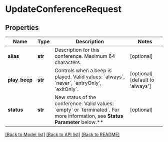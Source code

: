 # UpdateConferenceRequest

## Properties
Name | Type | Description | Notes
------------ | ------------- | ------------- | -------------
**alias** | **str** | Description for this conference. Maximum 64 characters. | [optional] 
**play_beep** | **str** | Controls when a beep is played. Valid values: &#x60;always&#x60;, &#x60;never&#x60;, &#x60;entryOnly&#x60;, &#x60;exitOnly&#x60;. | [optional] [default to 'always']
**status** | **str** | New status of the conference. Valid values: &#x60;empty&#x60; or &#x60;terminated&#x60;. For more information, see **Status Parameter** below.** | [optional] 

[[Back to Model list]](../README.md#documentation-for-models) [[Back to API list]](../README.md#documentation-for-api-endpoints) [[Back to README]](../README.md)


